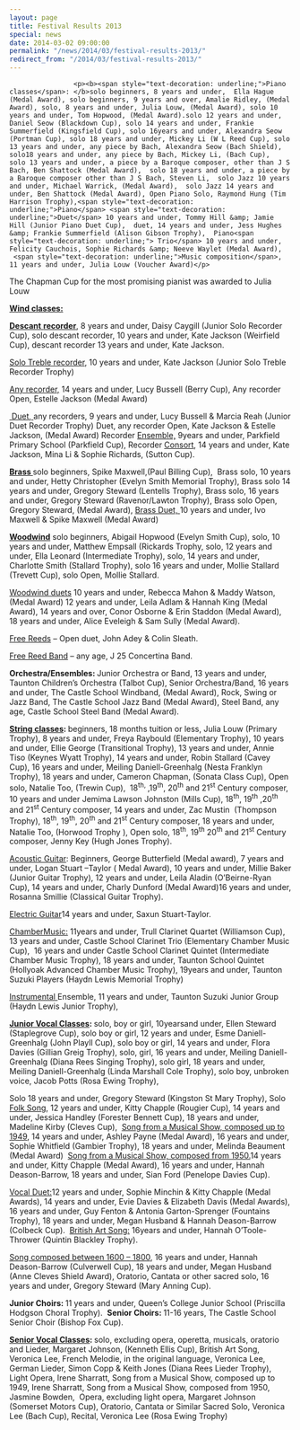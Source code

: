 ```yaml
---
layout: page
title: Festival Results 2013
special: news
date: 2014-03-02 09:00:00
permalink: "/news/2014/03/festival-results-2013/"
redirect_from: "/2014/03/festival-results-2013/"
---
```

<section>

                    
                    <p><b><span style="text-decoration: underline;">Piano classes</span>: </b>solo beginners, 8 years and under,  Ella Hague (Medal Award), solo beginners, 9 years and over, Amalie Ridley, (Medal Award), solo, 8 years and under, Julia Louw, (Medal Award), solo 10 years and under, Tom Hopwood, (Medal Award).solo 12 years and under, Daniel Seow (Blackdown Cup), solo 14 years and under, Frankie Summerfield (Kingsfield Cup), solo 16years and under, Alexandra Seow (Portman Cup), solo 18 years and under, Mickey Li (W L Reed Cup), solo 13 years and under, any piece by Bach, Alexandra Seow (Bach Shield), solo18 years and under, any piece by Bach, Mickey Li, (Bach Cup),  solo 13 years and under, a piece by a Baroque composer, other than J S Bach, Ben Shattock (Medal Award),  solo 18 years and under, a piece by a Baroque composer other than J S Bach, Steven Li,  solo Jazz 10 years and under, Michael Warrick, (Medal Award),  solo Jazz 14 years and under, Ben Shattock (Medal Award), Open Piano Solo, Raymond Hung (Tim Harrison Trophy),<span style="text-decoration: underline;">Piano</span> <span style="text-decoration: underline;">Duet</span> 10 years and under, Tommy Hill &amp; Jamie Hill (Junior Piano Duet Cup),  duet, 14 years and under, Jess Hughes &amp; Frankie Summerfield (Alison Gibson Trophy),  Piano<span style="text-decoration: underline;"> Trio</span> 10 years and under, Felicity Cauchois, Sophie Richards &amp; Neeve Waylet (Medal Award),  <span style="text-decoration: underline;">Music composition</span>, 11 years and under, Julia Louw (Voucher Award)</p>
<p>The Chapman Cup for the most promising pianist was awarded to Julia Louw</p>
<p><b><span style="text-decoration: underline;">Wind classes:</span></b></p>
<p><b><span style="text-decoration: underline;">Descant</span></b><span style="text-decoration: underline;"> <b>recorder</b></span>, 8 years and under, Daisy Caygill (Junior Solo Recorder Cup), solo descant recorder, 10 years and under, Kate Jackson (Weirfield Cup), descant recorder 13 years and under, Kate Jackson.</p>
<p><span style="text-decoration: underline;">Solo Treble recorder</span>, 10 years and under, Kate Jackson (Junior Solo Treble Recorder Trophy)</p>
<p><span style="text-decoration: underline;">Any recorder,</span> 14 years and under, Lucy Bussell (Berry Cup), Any recorder Open, Estelle Jackson (Medal Award)</p>
<p><span style="text-decoration: underline;"> Duet, </span>any recorders, 9 years and under, Lucy Bussell &amp; Marcia Reah (Junior Duet Recorder Trophy) Duet, any recorder Open, Kate Jackson &amp; Estelle Jackson, (Medal Award) Recorder <span style="text-decoration: underline;">Ensemble,</span> 9years and under, Parkfield Primary School (Parkfield Cup), Recorder <span style="text-decoration: underline;">Consort</span>, 14 years and under, Kate Jackson, Mina Li &amp; Sophie Richards, (Sutton Cup).</p>
<p><b><span style="text-decoration: underline;">Brass </span></b>solo beginners, Spike Maxwell,(Paul Billing Cup),  Brass solo, 10 years and under, Hetty Christopher (Evelyn Smith Memorial Trophy), Brass solo 14 years and under, Gregory Steward (Lentells Trophy), Brass solo, 16 years and under, Gregory Steward (Ravenor/Lawton Trophy), Brass solo Open, Gregory Steward, (Medal Award), <span style="text-decoration: underline;">Brass Duet, </span>10 years and under, Ivo Maxwell &amp; Spike Maxwell (Medal Award)</p>
<p><b><span style="text-decoration: underline;">Woodwind</span></b> solo beginners, Abigail Hopwood (Evelyn Smith Cup), solo, 10 years and under, Matthew Empsall (Rickards Trophy, solo, 12 years and under, Ella Leonard (Intermediate Trophy), solo, 14 years and under, Charlotte Smith (Stallard Trophy), solo 16 years and under, Mollie Stallard (Trevett Cup), solo Open, Mollie Stallard.</p>
<p><span style="text-decoration: underline;">Woodwind duets</span> 10 years and under, Rebecca Mahon &amp; Maddy Watson, (Medal Award) 12 years and under, Leila Adlam &amp; Hannah King (Medal Award), 14 years and over, Conor Osborne &amp; Erin Staddon (Medal Award), 18 years and under, Alice Eveleigh &amp; Sam Sully (Medal Award).</p>
<p><span style="text-decoration: underline;">Free Reeds</span> – Open duet, John Adey &amp; Colin Sleath.</p>
<p><span style="text-decoration: underline;">Free Reed Band</span> – any age, J 25 Concertina Band.</p>
<p><b>Orchestra/Ensembles: </b>Junior Orchestra or Band, 13 years and under, Taunton Children’s Orchestra (Talbot Cup), Senior Orchestra/Band, 16 years and under, The Castle School Windband, (Medal Award), Rock, Swing or Jazz Band, The Castle School Jazz Band (Medal Award), Steel Band, any age, Castle School Steel Band (Medal Award).</p>
<p><b><span style="text-decoration: underline;">String classes</span>: </b>beginners, 18 months tuition or less, Julia Louw (Primary Trophy), 8 years and under, Freya Raybould (Elementary Trophy), 10 years and under, Ellie George (Transitional Trophy), 13 years and under, Annie Tiso (Keynes Wyatt Trophy), 14 years and under, Robin Stallard (Cavey Cup), 16 years and under, Meiling Daniell-Greenhalg (Nesta Franklyn Trophy), 18 years and under, Cameron Chapman, (Sonata Class Cup), Open solo, Natalie Too, (Trewin Cup),  18<sup>th, </sup>,19<sup>th</sup>, 20<sup>th</sup> and 21<sup>st</sup> Century composer, 10 years and under Jemima Lawson Johnston (Mills Cup), 18<sup>th</sup>, 19<sup>th</sup> ,20<sup>th</sup> and 21<sup>st</sup> Century composer, 14 years and under, Zac Mustin  (Thompson Trophy), 18<sup>th</sup>, 19<sup>th</sup>, 20<sup>th</sup> and 21<sup>st</sup> Century composer, 18 years and under, Natalie Too, (Horwood Trophy ), Open solo, 18<sup>th</sup>, 19<sup>th</sup> 20<sup>th</sup> and 21<sup>st</sup> Century composer, Jenny Key (Hugh Jones Trophy).</p>
<p><span style="text-decoration: underline;">Acoustic Guitar</span>: Beginners, George Butterfield (Medal award), 7 years and under, Logan Stuart –Taylor ( Medal Award), 10 years and under, Millie Baker (Junior Guitar Trophy), 12 years and under, Leila Aladin (O’Beirne-Ryan Cup), 14 years and under, Charly Dunford (Medal Award)16 years and under, Rosanna Smillie (Classical Guitar Trophy).</p>
<p><span style="text-decoration: underline;">Electric Guitar</span>14 years and under, Saxun Stuart-Taylor.</p>
<p><span style="text-decoration: underline;">ChamberMusic:</span> 11years and under, Trull Clarinet Quartet (Williamson Cup), 13 years and under, Castle School Clarinet Trio (Elementary Chamber Music Cup),  16 years and under Castle School Clarinet Quintet (Intermediate Chamber Music Trophy), 18 years and under, Taunton School Quintet (Hollyoak Advanced Chamber Music Trophy), 19years and under, Taunton Suzuki Players (Haydn Lewis Memorial Trophy)</p>
<p><span style="text-decoration: underline;">Instrumental </span>Ensemble, 11 years and under, Taunton Suzuki Junior Group (Haydn Lewis Junior Trophy),</p>
<p><b><span style="text-decoration: underline;">Junior Vocal Classes</span>: </b>solo, boy or girl, 10yearsand under, Ellen Steward (Staplegrove Cup), solo boy or girl, 12 years and under, Esme Daniell-Greenhalg (John Playll Cup), solo boy or girl, 14 years and under, Flora Davies (Gillian Greig Trophy), solo, girl, 16 years and under, Meiling Daniell-Greenhalg (Diana Rees Singing Trophy), solo girl, 18 years and under, Meiling Daniell-Greenhalg (Linda Marshall Cole Trophy), solo boy, unbroken voice, Jacob Potts (Rosa Ewing Trophy),</p>
<p>Solo 18 years and under, Gregory Steward (Kingston St Mary Trophy), Solo <span style="text-decoration: underline;">Folk Song</span>, 12 years and under, Kitty Chapple (Rougier Cup), 14 years and under, Jessica Handley (Forester Bennett Cup), 18 years and under, Madeline Kirby (Cleves Cup),  <span style="text-decoration: underline;">Song from a Musical Show, composed up to</span> <span style="text-decoration: underline;">1949</span>, 14 years and under, Ashley Payne (Medal Award), 16 years and under, Sophie Whitfield (Gambier Trophy), 18 years and under, Melinda Beaument (Medal Award)  <span style="text-decoration: underline;">Song from a Musical Show, composed from 1950.</span>14 years and under, Kitty Chapple (Medal Award), 16 years and under, Hannah Deason-Barrow, 18 years and under, Sian Ford (Penelope Davies Cup).</p>
<p><span style="text-decoration: underline;">Vocal Duet:</span>12 years and under, Sophie Minchin &amp; Kitty Chapple (Medal Awards), 14 years and under, Evie Davies &amp; Elizabeth Davis (Medal Awards), 16 years and under, Guy Fenton &amp; Antonia Garton-Sprenger (Fountains Trophy), 18 years and under, Megan Husband &amp; Hannah Deason-Barrow (Colbeck Cup).  <span style="text-decoration: underline;">British Art Song:</span> 16years and under, Hannah O’Toole-Thrower (Quintin Blackley Trophy).</p>
<p><span style="text-decoration: underline;">Song composed between 1600 – 1800</span>, 16 years and under, Hannah Deason-Barrow (Culverwell Cup), 18 years and under, Megan Husband (Anne Cleves Shield Award), Oratorio, Cantata or other sacred solo, 16 years and under, Gregory Steward (Mary Anning Cup).</p>
<p><b>Junior Choirs: </b>11 years and under, Queen’s College Junior School (Priscilla Hodgson Choral Trophy).  <b>Senior Choirs: </b>11-16 years, The Castle School Senior Choir (Bishop Fox Cup).</p>
<p><b><span style="text-decoration: underline;">Senior Vocal Classes</span>: </b>solo, excluding opera, operetta, musicals, oratorio and Lieder, Margaret Johnson, (Kenneth Ellis Cup), British Art Song, Veronica Lee, French Melodie, in the original language, Veronica Lee,  German Lieder, Simon Copp &amp; Keith Jones (Diana Rees Lieder Trophy),  Light Opera, Irene Sharratt, Song from a Musical Show, composed up to 1949, Irene Sharratt, Song from a Musical Show, composed from 1950, Jasmine Bowden,  Opera, excluding light opera, Margaret Johnson (Somerset Motors Cup), Oratorio, Cantata or Similar Sacred Solo, Veronica Lee (Bach Cup), Recital, Veronica Lee (Rosa Ewing Trophy)</p>

                
</section>

